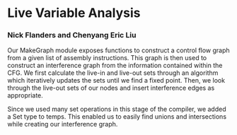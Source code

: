# Live Variable Analysis

### Nick Flanders and Chenyang Eric Liu

Our MakeGraph module exposes functions to construct a control flow graph from
a given list of assembly instructions. This graph is then used to construct an
interference graph from the information contained within the CFG. We first
calculate the live-in and live-out sets through an algorithm which iteratively
updates the sets until we find a fixed point. Then, we look through the
live-out sets of our nodes and insert interference edges as appropriate.

Since we used many set operations in this stage of the compiler, we added a
Set type to temps. This enabled us to easily find unions and intersections
while creating our interference graph.